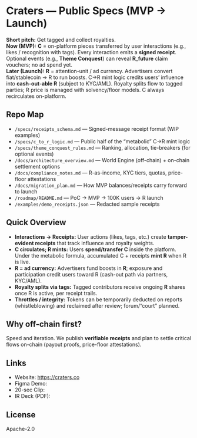 # Craters — Public Specs (MVP → Launch)

**Short pitch:** Get tagged and collect royalties.  
**Now (MVP):** **C** = on-platform pieces transferred by user interactions (e.g., likes / recognition with tags). Every interaction emits a **signed receipt**. Optional events (e.g., **Theme Conquest**) can reveal **R_future** claim vouchers; no ad spend yet.  
**Later (Launch):** **R** = attention-unit / ad currency. Advertisers convert fiat/stablecoin → R to run boosts. C→R mint logic credits users’ influence into **cash-out-able R** (subject to KYC/AML). Royalty splits flow to tagged parties; R price is managed with solvency/floor models. C always recirculates on-platform.

## Repo Map
- `/specs/receipts_schema.md` — Signed-message receipt format (WIP examples)
- `/specs/c_to_r_logic.md` — Public half of the “metabolic” C→R mint logic
- `/specs/theme_conquest_rules.md` — Ranking, allocation, tie-breakers (for optional events)
- `/docs/architecture_overview.md` — World Engine (off-chain) + on-chain settlement options
- `/docs/compliance_notes.md` — R-as-income, KYC tiers, quotas, price-floor attestations
- `/docs/migration_plan.md` — How MVP balances/receipts carry forward to launch
- `/roadmap/README.md` — PoC → MVP → 100K users → R launch
- `/examples/demo_receipts.json` — Redacted sample receipts

## Quick Overview
- **Interactions → Receipts:** User actions (likes, tags, etc.) create **tamper-evident receipts** that track influence and royalty weights.
- **C circulates; R mints:** Users **spend/transfer C** inside the platform. Under the metabolic formula, accumulated C + receipts **mint R** when R is live.
- **R = ad currency:** Advertisers fund boosts in **R**; exposure and participation credit users toward R (cash-out path via partners, KYC/AML).
- **Royalty splits via tags:** Tagged contributors receive ongoing **R** shares once R is active, per receipt trails.
- **Throttles / integrity:** Tokens can be temporarily deducted on reports (whistleblowing) and reclaimed after review; forum/“court” planned.

## Why off-chain first?
Speed and iteration. We publish **verifiable receipts** and plan to settle critical flows on-chain (payout proofs, price-floor attestations).

## Links
- Website: https://craters.co
- Figma Demo: <link>
- 20-sec Clip: <link>
- IR Deck (PDF): <link>

## License
Apache-2.0
